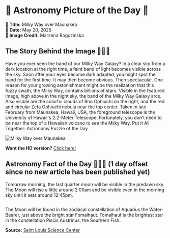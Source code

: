 # 🌌 Astronomy Picture of the Day 🌌
🔭 **Title:** Milky Way over Maunakea  
📅 **Date:** May 20, 2025  
📸 **Image Credit:** 
Marzena Rogozinska
  

## The Story Behind the Image 🧑‍🚀🔭
Have you ever seen the band of our Milky Way Galaxy?  In a clear sky from a dark location at the right time, a faint band of light becomes visible across the sky.  Soon after your eyes become dark adapted, you might spot the band for the first time.  It may then become obvious.  Then spectacular.  One reason for your growing astonishment might be the realization that this fuzzy swath, the Milky Way, contains billions of stars.  Visible in the featured image, high above in the night sky, the band of the Milky Way Galaxy arcs.  Also visible are the colorful clouds of Rho Ophiuchi on the right, and the red and circular Zeta Ophiuchi nebula near the top center. Taken in late February from Maunakea, Hawaii, USA, the foreground telescope is the University of Hawaii's 2.2-Meter Telescope. Fortunately, you don’t need to be near the top of a Hawaiian volcano to see the Milky Way.    Put it All Together: Astronomy Puzzle of the Day

![Milky Way over Maunakea](https://apod.nasa.gov/apod/image/2505/MaunaKeaNight_Rogozinska_960.jpg)

**Want the HD version?** [Click here!](https://apod.nasa.gov/apod/image/2505/MaunaKeaNight_Rogozinska_1295.jpg)

## Astronomy Fact of the Day 👩‍🚀🚀 (1 day offset since no new article has been published yet)
<p>Tomorrow morning, the last quarter moon will be visible in the predawn sky. The Moon will rise a little around 2:00am and be visible even in the morning sky until it sets around 12:45pm.</p>
<p><img src="https://www.slsc.org/wp-content/uploads/2025/05/may-19.jpg" alt=""/></p>
<p>The Moon will be found in the zodiacal constellation of Aquarius the Water-Bearer, just above the bright star Fomalhaut. Fomalhaut is the brightest star in the constellation Piscis Austrinus, the Southern Fish.</p>

**Source**: [Saint Louis Science Center](https://www.slsc.org/astronomy-fact-of-the-day-may-19-2025/)
